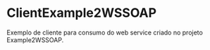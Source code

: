 # ClientExample2WSSOAP
Exemplo de cliente para consumo do web service criado no projeto Example2WSSOAP.
